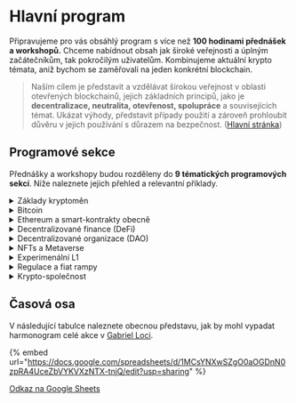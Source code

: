 # Hlavní program

Připravujeme pro vás obsáhlý program s více než **100 hodinami přednášek a workshopů.** Chceme nabídnout obsah jak široké veřejnosti a úplným začátečníkům, tak pokročilým uživatelům. Kombinujeme aktuální krypto témata, aniž bychom se zaměřovali na jeden konkrétní blockchain.

> Naším cílem je představit a vzdělávat širokou veřejnost v oblasti otevřených blockchainů, jejich základních principů, jako je **decentralizace, neutralita, otevřenost, spolupráce** a souvisejících témat. Ukázat výhody, představit případy použití a zároveň prohloubit důvěru v jejich používání s důrazem na bezpečnost. ([Hlavní stránka](./))

## Programové sekce

Přednášky a workshopy budou rozděleny do **9 tématických programových sekcí**. Níže naleznete jejich přehled a relevantní příklady.

<details>

<summary>Základy kryptoměn</summary>

* principy otevřených projektů (blockchainů)
* základy bezpečnosti a soukromí
* peněženky - SW, HW
* základy obchodování - DCA

</details>

<details>

<summary>Bitcoin</summary>

* Bitcoin jako peníze
* Lightning Network - adopce, implementace
* Taproot
* Bitcoin mining
* smart-kontrakty na bitcoinu (RGB)

</details>

<details>

<summary>Ethereum a smart-kontrakty obecně</summary>

* Ethereum 2.0
* Layer2 - rollupy
* (EVM) Sidechainy
* vývoj smart-kontraktů (solidity)
* MEV - Miner Extractable Value

</details>

<details>

<summary>Decentralizované finance (DeFi)</summary>

* stablecoiny
* lending protokoly
* DEX - decentralizované burzy
* predikční trhy
* futures/options kontrakty
* tokenizace

</details>

<details>

<summary>Decentralizované organizace (DAO)</summary>

* budoucnost organizací
* showcase jednotlivých DAOs

</details>

<details>

<summary>NFTs a Metaverse</summary>

* NFT umění
* NFT collectibles
* gaming
* Metaverse

</details>

<details>

<summary>Experimenální L1</summary>

* Polkadot
* Cardano
* Cosmos (Secret Network..)
* Solana
* NEAR
* Monero
* ...

</details>

<details>

<summary>Regulace a fiat rampy</summary>

* legislativa
* směnárny a burzy
* darování kryptoměn
* insitucionální peníze v kryptoměnách

</details>

<details>

<summary>Krypto-společnost</summary>

* odluka peněz od státu
* kryptoanarchismus, anarchokapitalismus, meritokracie
* představení lokálních krypto-komunit
* fenomén maximalismu

</details>

## Časová osa

V následující tabulce naleznete obecnou představu, jak by mohl vypadat harmonogram celé akce v [Gabriel Loci](misto-konani/).

{% embed url="https://docs.google.com/spreadsheets/d/1MCsYNXwSZgO0aOGDnN0zpRA4UceZbVYKVXzNTX-tnjQ/edit?usp=sharing" %}

[Odkaz na Google Sheets](https://docs.google.com/spreadsheets/d/1MCsYNXwSZgO0aOGDnN0zpRA4UceZbVYKVXzNTX-tnjQ/edit?usp=sharing)
